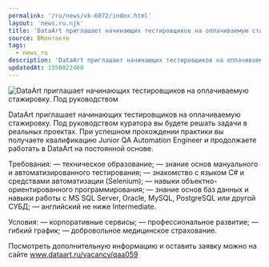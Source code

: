 ```yaml
---
permalink: '/ru/news/vk-6072/index.html'
layout: 'news.ru.njk'
title: 'DataArt приглашает начинающих тестировщиков на оплачиваемую стажировку.'
source: ВКонтакте
tags:
  - news_ru
description: 'DataArt приглашает начинающих тестировщиков на оплачиваемую стажировку.'
updatedAt: 1550822460
---
```

![DataArt приглашает начинающих тестировщиков на оплачиваемую стажировку. Под руководством](https://sun9-69.userapi.com/impf/c850128/v850128255/ddd61/ZINcRn6-83E.jpg?size=900x600&quality=96&proxy=1&sign=0044c8cc1c6f1cef638dbec6f63247a8&c_uniq_tag=tf8mA4nHfhIuVw9jkyEUjIQMIUXKaIGGIV57kF39O-E&type=album)

DataArt приглашает начинающих тестировщиков на оплачиваемую стажировку. Под руководством куратора вы будете решать задачи в реальных проектах. При успешном прохождении практики вы получаете квалификацию Junior QA Automation Engineer и продолжаете работать в DataArt на постоянной основе.

Требования:
— техническое образование;
— знание основ мануального и автоматизированного тестирования;
— знакомство с языком С# и средствами автоматизации (Selenium);
— навыки объектно-ориентированного программирования;
— знание основ баз данных и навыки работы с MS SQL Server, Oracle, MySQL, PostgreSQL или другой СУБД;
— английский не ниже Intermediate.

Условия:
— корпоративные сервисы;
— профессиональное развитие;
— гибкий график;
— добровольное медицинское страхование.

Посмотреть дополнительную информацию и оставить заявку можно на сайте www.dataart.ru/vacancy/qaa059
